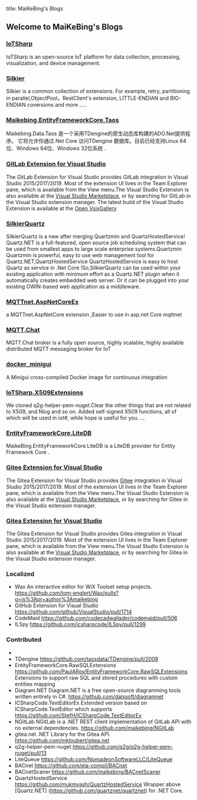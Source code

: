 title: MaiKeBing's Blogs

## Welcome to MaiKeBing's Blogs

### [IoTSharp](https://github.com/IoTSharp/IoTSharp)

IoTSharp is an open-source IoT platform for data collection, processing, visualization, and device management.


### [Silkier](https://github.com/maikebing/Silkier)

Silkier is a common collection of extensions. For example, retry, partitioning in parallel,ObjectPool，RestClient's extension, LITTLE-ENDIAN and BIG-ENDIAN coversions and more .....

### [Maikebing.EntityFrameworkCore.Taos](https://github.com/maikebing/Maikebing.EntityFrameworkCore.Taos)

Maikebing.Data.Taos 是一个采用TDengine的原生动态库构建的ADO.Net提供程序。 它将允许你通过.Net Core 访问TDengine 数据库。目前已经支持Linux 64位、Windows 64位、Windows 32位系统 .


### [GitLab Extension for Visual Studio](https://github.com/maikebing/GitLab.VisualStudio)

The  GitLab Extension for Visual Studio provides GitLab integration in Visual Studio 2015/2017/2019. Most of the extension UI lives in the Team Explorer pane, which is available from the View menu.The Visual Studio Extension is also available at the [Visual Studio Marketplace](https://marketplace.visualstudio.com/items?itemName=MysticBoy.GitLabExtensionforVisualStudio), or by searching for GitLab in the Visual Studio extension manager. The latest build of the Visual Studio Extension is available at the [Open VsixGallery](http://vsixgallery.com/extension/54803a44-49e0-4935-bba4-7d7d91682273/)

### [SilkierQuartz](https://github.com/maikebing/SilkierQuartz)

  SilkierQuartz is a new after merging Quartzmin and QuartzHostedService! Quartz.NET is a full-featured, open source job scheduling system that can be used from smallest apps to large scale enterprise systems.Quartzmin Quartzmin is powerful, easy to use web management tool for Quartz.NET,QuartzHostedService QuartzHostedService is easy to host Quartz as service in .Net Core !So,SilkierQuartz can be used within your existing application with minimum effort as a Quartz.NET plugin when it automatically creates embedded web server. Or it can be plugged into your existing OWIN-based web application as a middleware.

### [MQTTnet.AspNetCoreEx](https://github.com/maikebing/MQTTnet.AspNetCoreEx)

  a MQTTnet.AspNetCore  extension ,Easier to use in asp.net Core mqttnet
 


### [MQTT.Chat](https://github.com/IoTSharp/MQTT.Chat)

MQTT.Chat broker is a fully open source, highly scalable, highly available distributed MQTT messaging broker for IoT
   
  
### [docker_minigui](https://github.com/maikebing/docker_minigui)  

A Minigui cross-compiled Docker image for continuous integration 
  
### [IoTSharp.X509Extensions](https://github.com/IoTSharp/IoTSharp.X509Extensions)  

We cloned q2g-helper-pem-nuget.Clear the other things that are not related to X509, and Nlog and so on. Added self-signed X509 functions, all of which will be used in iot#, while hope is useful for you. ...

### [EntityFrameworkCore.LiteDB](https://github.com/maikebing/EntityFrameworkCore.LiteDB)  

MaikeBing.EntityFrameworkCore.LiteDB is a LiteDB provider for Entity Framework Core .


### [Gitee Extension for Visual Studio](https://github.com/maikebing/Gitea.VisualStudio) 

The  Gitea Extension for Visual Studio provides [Gitee](https://gitee.com/) integration in Visual Studio 2015/2017/2019. Most of the extension UI lives in the Team Explorer pane, which is available from the View menu.The Visual Studio Extension is also available at the [Visual Studio Marketplace](https://marketplace.visualstudio.com/items?itemName=gitee.GiteeExtensionforVisualStudio), or by searching for Gitee  in the Visual Studio extension manager. 


### [Gitea Extension for Visual Studio](https://github.com/maikebing/Gitea.VisualStudio)

The  Gitea Extension for Visual Studio provides Gitea integration in Visual Studio 2015/2017/2019. Most of the extension UI lives in the Team Explorer pane, which is available from the View menu.The Visual Studio Extension is also available at the [Visual Studio Marketplace](https://marketplace.visualstudio.com/items?itemName=MysticBoy.GiteaExtensionforVisualStudio), or by searching for Gitea  in the Visual Studio extension manager. 


### Localized  

 - Wax An interactive editor for WiX Toolset setup projects. https://github.com/tom-englert/Wax/pulls?q=is%3Apr+author%3Amaikebing
 - GitHub Extension for Visual Studio   https://github.com/github/VisualStudio/pull/1714 
 - CodeMaid   https://github.com/codecadwallader/codemaid/pull/506 
 - ILSpy  https://github.com/icsharpcode/ILSpy/pull/1299


### Contributed
- 
-  TDengine   https://github.com/taosdata/TDengine/pull/2008
-  EntityFrameworkCore.RawSQLExtensions  https://github.com/PaulARoy/EntityFrameworkCore.RawSQLExtensions Extensions to support raw SQL and stored procedures with custom entities mapping 
 - Diagram.NET   Diagram.NET is a free open-source diagramming tools written entirely in C#.  https://github.com/dalssoft/diagramnet 
 - ICSharpCode.TextEditorEx  Extended version based on ICSharpCode.TextEditor which supports    https://github.com/StefH/ICSharpCode.TextEditorEx 
 - NGitLab  NGitLab is a .NET REST client implementation of GitLab API with no external dependencies.    https://github.com/maikebing/NGitLab  
- gitea.net .NET Library for the Gitea API.   https://github.com/mkloubert/gitea.net
-  q2g-helper-pem-nuget  https://github.com/q2g/q2g-helper-pem-nuget/pull/13 
-  LiteQueue  https://github.com/NomadeonSoftwareLLC/LiteQueue
-  BACnet  https://github.com/ela-compil/BACnet
-  BACnetScaner  https://github.com/maikebing/BACnetScaner
-  QuartzHostedService  https://github.com/mukmyash/QuartzHostedService      Wrapper above [Quartz.NET] (https://github.com/quartznet/quartznet) for .NET Core.
   

